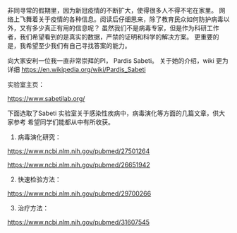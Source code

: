非同寻常的假期里，因为新冠疫情的不断扩大，使得很多人不得不宅在家里。
网络上飞舞着关于疫情的各种信息。阅读后仔细思来，除了教育民众如何防护病毒以外，又有多少真正有用的信息呢？
虽然我们不是病毒专家，但是作为科研工作者，我们希望看到的是真实的数据，严禁的证明和科学的解决方案。
更重要的是，我希望至少我们有自己寻找答案的能力。

向大家安利一位我一直非常崇拜的PI， Pardis Sabeti。 
关于她的介绍，wiki 更为详细
https://en.wikipedia.org/wiki/Pardis_Sabeti

实验室主页： 

https://www.sabetilab.org/

下面选取了Sabeti 实验室关于感染性疾病中，病毒演化等方面的几篇文章，供大家参考
希望同学们能都从中有所收获。


1. 病毒演化研究：

 https://www.ncbi.nlm.nih.gov/pubmed/27501264
 
 https://www.ncbi.nlm.nih.gov/pubmed/26651942
 
2. 快速检验方法：

https://www.ncbi.nlm.nih.gov/pubmed/29700266


3. 治疗方法：

https://www.ncbi.nlm.nih.gov/pubmed/31607545


